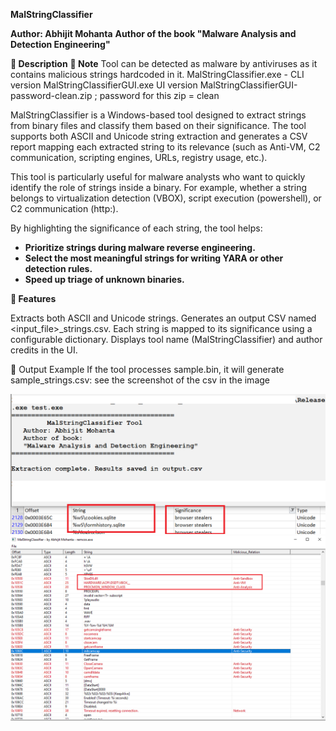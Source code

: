 **MalStringClassifier**

**Author: Abhijit Mohanta**
**Author of the book "Malware Analysis and Detection Engineering"**

**📖 Description**
**📖 Note** Tool can be detected as malware by antiviruses as it contains malicious strings hardcoded in it.
MalStringClassifier.exe - CLI version
MalStringClassifierGUI.exe UI version
MalStringClassifierGUI-password-clean.zip ;  password for this zip = clean

MalStringClassifier is a Windows-based tool designed to extract strings from binary files and classify them based on their significance. The tool supports both ASCII and Unicode string extraction and generates a CSV report mapping each extracted string to its relevance (such as Anti-VM, C2 communication, scripting engines, URLs, registry usage, etc.).

This tool is particularly useful for malware analysts who want to quickly identify the role of strings inside a binary. For example, whether a string belongs to virtualization detection (VBOX), script execution (powershell), or C2 communication (http:).

By highlighting the significance of each string, the tool helps:  
- **Prioritize strings during malware reverse engineering.**  
- **Select the most meaningful strings for writing YARA or other detection rules.**  
- **Speed up triage of unknown binaries.**  

**🚀 Features**

Extracts both ASCII and Unicode strings.
Generates an output CSV named <input_file>_strings.csv.
Each string is mapped to its significance using a configurable dictionary.
Displays tool name (MalStringClassifier) and author credits in the UI.

📂 Output Example
If the tool processes sample.bin, it will generate sample_strings.csv:
see the screenshot of the csv in the image

![MalStringClassifier UI](images/tool_ui.png)  
![MalStringClassifier UI](images/malstringclassifier.png)
